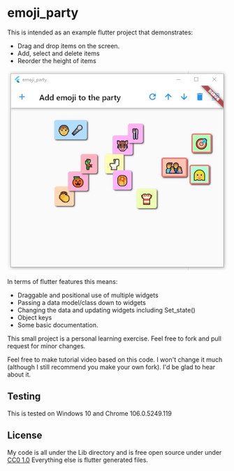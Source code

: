 # emoji_party

This is intended as an example flutter project that demonstrates:

* Drag and drop items on the screen.
* Add, select and delete items
* Reorder the height of items

![In app screenshot](./screenshots/Screenshot_2022-10-18_230405.jpg?raw=true "Screenshot")

In terms of flutter features this means:

* Draggable and positional use of multiple widgets
* Passing a data model/class down to widgets
* Changing the data and updating widgets including Set_state()
* Object keys
* Some basic documentation.

This small project is a personal learning exercise. Feel free to fork and pull request for minor changes.

Feel free to make tutorial video based on this code. I won't change it much (although I still recommend you make your own fork). I'd be glad to hear about it.

## Testing

This is tested on Windows 10 and Chrome 106.0.5249.119

## License

My code is all under the Lib directory and is free open source under under [ CC0 1.0](https://creativecommons.org/publicdomain/zero/1.0/)
Everything else is flutter generated files.
